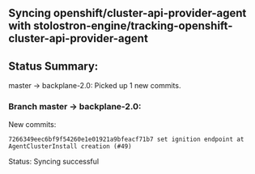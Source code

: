## Syncing openshift/cluster-api-provider-agent with stolostron-engine/tracking-openshift-cluster-api-provider-agent

## Status Summary:

master -> backplane-2.0: Picked up 1 new commits.  

### Branch master -> backplane-2.0:

New commits:

```
7266349eec6bf9f54260e1e01921a9bfeacf71b7 set ignition endpoint at AgentClusterInstall creation (#49)
```

Status: Syncing successful
